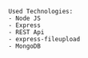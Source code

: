     Used Technologies:
    - Node JS
    - Express
    - REST Api
    - express-fileupload
    - MongoDB

